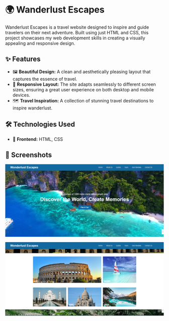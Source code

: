 # 🌍 Wanderlust Escapes

Wanderlust Escapes is a travel website designed to inspire and guide travelers on their next adventure. Built using just HTML and CSS, this project showcases my web development skills in creating a visually appealing and responsive design.

## ✨ Features

- 🖼️ **Beautiful Design:** A clean and aesthetically pleasing layout that captures the essence of travel.
- 📱 **Responsive Layout:** The site adapts seamlessly to different screen sizes, ensuring a great user experience on both desktop and mobile devices.
- 🗺️ **Travel Inspiration:** A collection of stunning travel destinations to inspire wanderlust.

## 🛠️ Technologies Used

- 🎨 **Frontend:** HTML, CSS


## 📸 Screenshots
![Homepage Screenshot](screenshots/home.png)

![Places Screenshot](screenshots/places.png)


